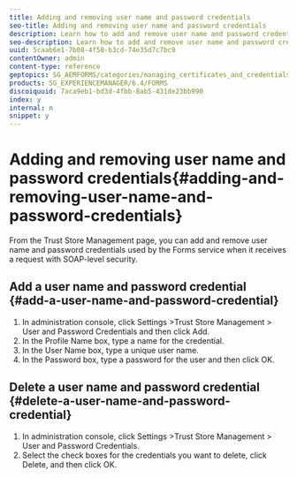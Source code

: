 ```yaml
---
title: Adding and removing user name and password credentials
seo-title: Adding and removing user name and password credentials
description: Learn how to add and remove user name and password credentials.
seo-description: Learn how to add and remove user name and password credentials.
uuid: 5caab6e1-7b08-4f58-b3cd-74e35d7c7bc9
contentOwner: admin
content-type: reference
geptopics: SG_AEMFORMS/categories/managing_certificates_and_credentials
products: SG_EXPERIENCEMANAGER/6.4/FORMS
discoiquuid: 7aca9eb1-bd3d-4fbb-8ab5-431de23bb990
index: y
internal: n
snippet: y
---
```


# Adding and removing user name and password credentials{#adding-and-removing-user-name-and-password-credentials}

From the Trust Store Management page, you can add and remove user name and password credentials used by the Forms service when it receives a request with SOAP-level security.

## Add a user name and password credential {#add-a-user-name-and-password-credential}

1. In administration console, click Settings &gt;Trust Store Management &gt; User and Password Credentials and then click Add.
1. In the Profile Name box, type a name for the credential.
1. In the User Name box, type a unique user name. 
1. In the Password box, type a password for the user and then click OK.

## Delete a user name and password credential {#delete-a-user-name-and-password-credential}

1. In administration console, click Settings &gt;Trust Store Management &gt; User and Password Credentials.
1. Select the check boxes for the credentials you want to delete, click Delete, and then click OK.

